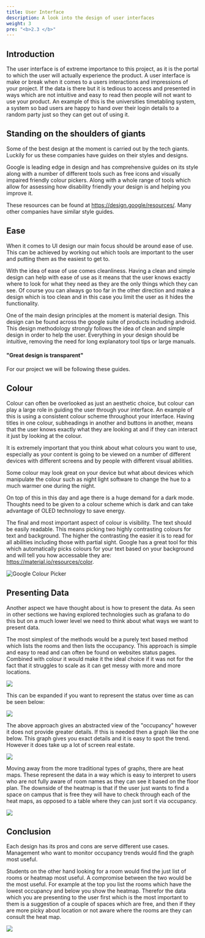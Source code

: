 ```yaml
---
title: User Interface
description: A look into the design of user interfaces
weight: 3
pre: "<b>2.3 </b>"
---
```

## Introduction

The user interface is of extreme importance to this project, as it is the portal to which the user will actually experience the product. A user interface is make or break when it comes to a users interactions and impressions of your project. If the data is there but it is tedious to access and presented in ways which are not intuitive and easy to read then people will not want to use your product. An example of this is the universities timetabling system, a system so bad users are happy to hand over their login details to a random party just so they can get out of using it.

## Standing on the shoulders of giants

Some of the best design at the moment is carried out by the tech giants. Luckily for us these companies have guides on their styles and designs.

Google is leading edge in design and has comprehensive guides on its style along with a number of different tools such as free icons and visually impaired friendly colour pickers. Along with a whole range of tools which allow for assessing how disability friendly your design is and helping you improve it. 

These resources can be found at https://design.google/resources/. Many other companies have similar style guides.

## Ease

When it comes to UI design our main focus should be around ease of use. This can be achieved by working out which tools are important to the user and putting them as the easiest to get to.

With the idea of ease of use comes cleanliness. Having a clean and simple design can help with ease of use as it means that the user knows exactly where to look for what they need as they are the only things which they can see. Of course you can always go too far in the other direction and make a design which is too clean and in this case you limit the user as it hides the functionality. 

One of the main design principles at the moment is material design. This design can be found across the google suite of products including android. This design methodology strongly follows the idea of clean and simple design in order to help the user. Everything in your design should be intuitive, removing the need for long explanatory tool tips or large manuals.

#### "Great design is transparent"

For our project we will be following these guides.

## Colour

Colour can often be overlooked as just an aesthetic choice, but colour can play a large role in guiding the user through your interface. An example of this is using a consistent colour scheme throughout your interface. Having titles in one colour, subheadings in another and buttons in another, means that the user knows exactly what they are looking at and if they can interact it just by looking at the colour.

It is extremely important that you think about what colours you want to use, especially as your content is going to be viewed on a number of different devices with different screens and by people with different visual abilities. 

Some colour may look great on your device but what about devices which manipulate the colour such as night light software to change the hue to a much warmer one during the night. 

On top of this in this day and age there is a huge demand for a dark mode. Thoughts need to be given to a colour scheme which is dark and can take advantage of OLED technology to save energy.

The final and most important aspect of colour is visibility. The text should be easily readable. This means picking two highly contrasting colours for text and background. The higher the contrasting the easier it is to read for all abilities including those with partial sight. Google has a great tool for this which automatically picks colours for your text based on your background and will tell you how accessable they are: https://material.io/resources/color.

![](/images/uploads/colour.PNG "Google Colour Picker")

## Presenting Data

Another aspect we have thought about is how to present the data. As seen in other sections we having explored technologies such as grafana to do this but on a much lower level we need to think about what ways we want to present data. 

The most simplest of the methods would be a purely text based method which lists the rooms and then lists the occupancy. This approach is simple and easy to read and can often be found on websites status pages. Combined with colour it would make it the ideal choice if it was not for the fact that it struggles to scale as it can get messy with more and more locations.

![](/images/uploads/reddit.PNG)

This can be expanded if you want to represent the status over time as can be seen below:

![](/images/uploads/reddit2.PNG)

The above approach gives an abstracted view of the "occupancy" however it does not provide greater details. If this is needed then a graph like the one below. This graph gives you exact details and it is easy to spot the trend. However it does take up a lot of screen real estate. 

![](/images/uploads/graphana.PNG)

Moving away from the more traditional types of graphs, there are heat maps. These represent the data in a way which is easy to interpret to users who are not fully aware of room names as they can see it based on the floor plan. The downside of the heatmap is that if the user just wants to find a space on campus that is free they will have to check through each of the heat maps, as opposed to a table where they can just sort it via occupancy.

![](/images/uploads/heatmap.png)

## Conclusion

Each design has its pros and cons are serve different use cases. Management who want to monitor occupancy trends would find the graph most useful. 

Students on the other hand looking for a room would find the just list of rooms or heatmap most useful. A compromise between the two would be the most useful. For example at the top you list the rooms which have the lowest occupancy and below you show the heatmap. Therefor the data which you are presenting to the user first which is the most important to them is a suggestion of a couple of spaces which are free, and then if they are more picky about location or not aware where the rooms are they can consult the heat map.

![](/images/uploads/phone.png)
